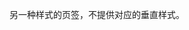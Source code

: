 <!--order: 8
title: 
  zh-CN: 卡片式页签
  en-US: Card type tab

## zh-CN-->

另一种样式的页签，不提供对应的垂直样式。

<!--## en-US

Another type Tabs, which doesn't support vertical mode.-->
